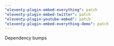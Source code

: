 ```yaml
---
"eleventy-plugin-embed-everything": patch
"eleventy-plugin-embed-twitter": patch
"eleventy-plugin-youtube-embed": patch
"eleventy-plugin-embed-everything-demo": patch
---
```


Dependency bumps
